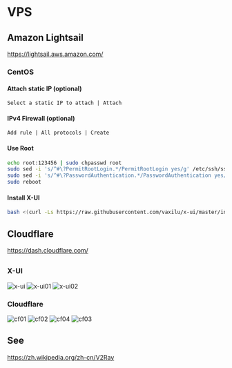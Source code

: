 
# VPS

## Amazon Lightsail

https://lightsail.aws.amazon.com/

### CentOS

#### Attach static IP (optional)

```
Select a static IP to attach | Attach
```

#### IPv4 Firewall (optional)

```
Add rule | All protocols | Create
```

#### Use Root
```sh
echo root:123456 | sudo chpasswd root
sudo sed -i 's/^#\?PermitRootLogin.*/PermitRootLogin yes/g' /etc/ssh/sshd_config
sudo sed -i 's/^#\?PasswordAuthentication.*/PasswordAuthentication yes/g' /etc/ssh/sshd_config
sudo reboot
```

#### Install X-UI
```sh
bash <(curl -Ls https://raw.githubusercontent.com/vaxilu/x-ui/master/install.sh)
```

## Cloudflare

https://dash.cloudflare.com/

## 

### X-UI
![x-ui](x-ui.png)
![x-ui01](x-ui01.png)
![x-ui02](x-ui02.png)

### Cloudflare
![cf01](cf01.png)
![cf02](cf02.png)
![cf04](cf04.png)
![cf03](cf03.png)

## See

https://zh.wikipedia.org/zh-cn/V2Ray
